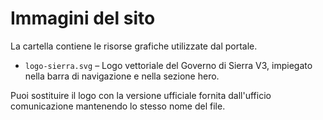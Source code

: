 # Immagini del sito

La cartella contiene le risorse grafiche utilizzate dal portale.

- `logo-sierra.svg` – Logo vettoriale del Governo di Sierra V3, impiegato nella barra di navigazione e nella sezione hero.

Puoi sostituire il logo con la versione ufficiale fornita dall'ufficio comunicazione mantenendo lo stesso nome del file.
